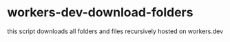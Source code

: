 # workers-dev-download-folders
this script downloads all folders and files recursively hosted on workers.dev 
